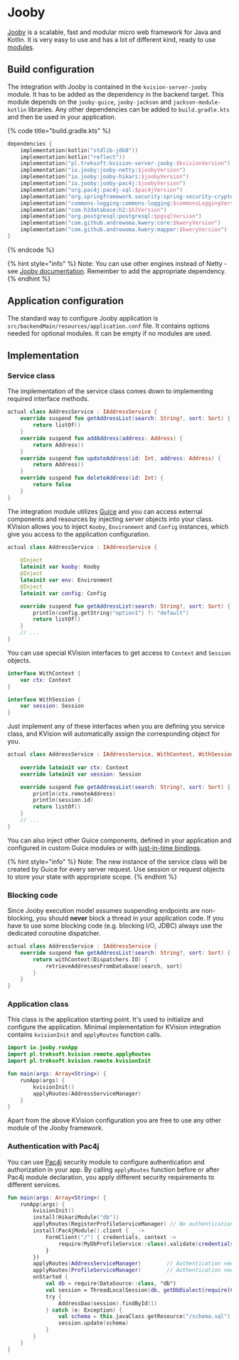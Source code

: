 # Jooby

[Jooby](https://jooby.io) is a scalable, fast and modular micro web framework for Java and Kotlin. It is very easy to use and has a lot of different kind, ready to use [modules](https://jooby.io/#modules). 

## Build configuration

The integration with Jooby is contained in the `kvision-server-jooby` module. It has to be added as the dependency in the backend target. This module depends on the `jooby-guice`, `jooby-jackson` and `jackson-module-kotlin` libraries. Any other dependencies can be added to `build.gradle.kts` and then be used in your application.

{% code title="build.gradle.kts" %}
```kotlin
dependencies {
    implementation(kotlin("stdlib-jdk8"))
    implementation(kotlin("reflect"))
    implementation("pl.treksoft:kvision-server-jooby:$kvisionVersion")
    implementation("io.jooby:jooby-netty:$joobyVersion")
    implementation("io.jooby:jooby-hikari:$joobyVersion")
    implementation("io.jooby:jooby-pac4j:$joobyVersion")
    implementation("org.pac4j:pac4j-sql:$pac4jVersion")
    implementation("org.springframework.security:spring-security-crypto:$springSecurityCryptoVersion")
    implementation("commons-logging:commons-logging:$commonsLoggingVersion")
    implementation("com.h2database:h2:$h2Version")
    implementation("org.postgresql:postgresql:$pgsqlVersion")
    implementation("com.github.andrewoma.kwery:core:$kweryVersion")
    implementation("com.github.andrewoma.kwery:mapper:$kweryVersion")
}
```
{% endcode %}

{% hint style="info" %}
Note: You can use other engines instead of Netty - see [Jooby documentation](https://jooby.io/#server). Remember to add the appropriate dependency.
{% endhint %}

## Application configuration

The standard way to configure Jooby application is `src/backendMain/resources/application.conf` file. It contains options needed for optional modules. It can be empty if no modules are used.

## Implementation

### Service class

The implementation of the service class comes down to implementing required interface methods.

```kotlin
actual class AddressService : IAddressService {
    override suspend fun getAddressList(search: String?, sort: Sort) {
        return listOf()
    }
    override suspend fun addAddress(address: Address) {
        return Address()
    }
    override suspend fun updateAddress(id: Int, address: Address) {
        return Address()
    }
    override suspend fun deleteAddress(id: Int) {
        return false
    }
}
```

The integration module utilizes [Guice](https://github.com/google/guice) and you can access external components and resources by injecting server objects into your class. KVision allows you to inject `Kooby`, `Environment` and `Config` instances, which give you access to the application configuration.

```kotlin
actual class AddressService : IAddressService {
    
    @Inject
    lateinit var kooby: Kooby
    @Inject
    lateinit var env: Environment
    @Inject
    lateinit var config: Config

    override suspend fun getAddressList(search: String?, sort: Sort) {
        println(config.getString("option1") ?: "default")
        return listOf()
    }
    // ...
}
```

You can use special KVision interfaces to get access to `Context` and `Session` objects.

```kotlin
interface WithContext {
    var ctx: Context
}

interface WithSession {
    var session: Session
}
```

Just implement any of these interfaces when you are defining you service class, and KVision will automatically assign the corresponding object for you.

```kotlin
actual class AddressService : IAddressService, WithContext, WithSession {
    
    override lateinit var ctx: Context
    override lateinit var session: Session

    override suspend fun getAddressList(search: String?, sort: Sort) {
        println(ctx.remoteAddress)
        println(session.id)
        return listOf()
    }
    // ...
}
```

You can also inject other Guice components, defined in your application and configured in custom Guice modules or with [just-in-time bindings](https://github.com/google/guice/wiki/JustInTimeBindings).

{% hint style="info" %}
Note: The new instance of the service class will be created by Guice for every server request. Use session or request objects to store your state with appropriate scope.
{% endhint %}

### **Blocking code**

Since Jooby execution model assumes suspending endpoints are non-blocking, you should **never** block a thread in your application code. If you have to use some blocking code \(e.g. blocking I/O, JDBC\) always use the dedicated coroutine dispatcher.

```kotlin
actual class AddressService : IAddressService {
    override suspend fun getAddressList(search: String?, sort: Sort) {
        return withContext(Dispatchers.IO) {
            retrieveAddressesFromDatabase(search, sort)
        }
    }
}
```

### Application class

This class is the application starting point. It's used to initialize and configure the application. Minimal implementation for KVision integration contains `kvisionInit` and `applyRoutes` function calls.

```kotlin
import io.jooby.runApp
import pl.treksoft.kvision.remote.applyRoutes
import pl.treksoft.kvision.remote.kvisionInit

fun main(args: Array<String>) {
    runApp(args) {
        kvisionInit()
        applyRoutes(AddressServiceManager)
    }
}
```

Apart from the above KVision configuration you are free to use any other module of the Jooby framework. 

### Authentication with Pac4j

You can use [Pac4j](https://jooby.io/modules/pac4j/) security module to configure authentication and authorization in your app. By calling `applyRoutes` function before or after Pac4j module declaration, you apply different security requirements to different services.

```kotlin
fun main(args: Array<String>) {
    runApp(args) {
        kvisionInit()
        install(HikariModule("db"))
        applyRoutes(RegisterProfileServiceManager) // No authentication needed
        install(Pac4jModule().client { _ ->
            FormClient("/") { credentials, context ->
                require(MyDbProfileService::class).validate(credentials as UsernamePasswordCredentials, context)
            }
        })
        applyRoutes(AddressServiceManager)        // Authentication needed
        applyRoutes(ProfileServiceManager)        // Authentication needed
        onStarted {
            val db = require(DataSource::class, "db")
            val session = ThreadLocalSession(db, getDbDialect(require(Config::class)), LoggingInterceptor())
            try {
                AddressDao(session).findById(1)
            } catch (e: Exception) {
                val schema = this.javaClass.getResource("/schema.sql").readText()
                session.update(schema)
            }
        }
    }
}
```

